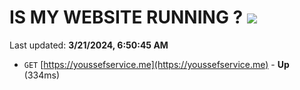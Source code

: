 # IS MY WEBSITE RUNNING ? [![](https://img.shields.io/static/v1?label=Sponsor&message=%E2%9D%A4&logo=GitHub&color=%23fe8e86)](https://github.com/sponsors/<username>)

Last updated: **3/21/2024, 6:50:45 AM**

- `GET` [https://youssefservice.me](https://youssefservice.me) - **Up** (334ms)
